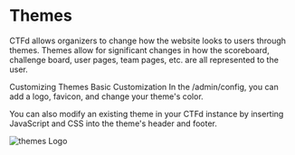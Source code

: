 # Themes

CTFd allows organizers to change how the website looks to users through themes. Themes allow for significant changes in how the scoreboard, challenge board, user pages, team pages, etc. are all represented to the user.

Customizing Themes
Basic Customization
In the /admin/config, you can add a logo, favicon, and change your theme's color.

You can also modify an existing theme in your CTFd instance by inserting JavaScript and CSS into the theme's header and footer.


![themes Logo](https://docs.ctfd.io/assets/images/theme-configuration-dce15af7d1c40fbbb12716aa240119ab.png)

